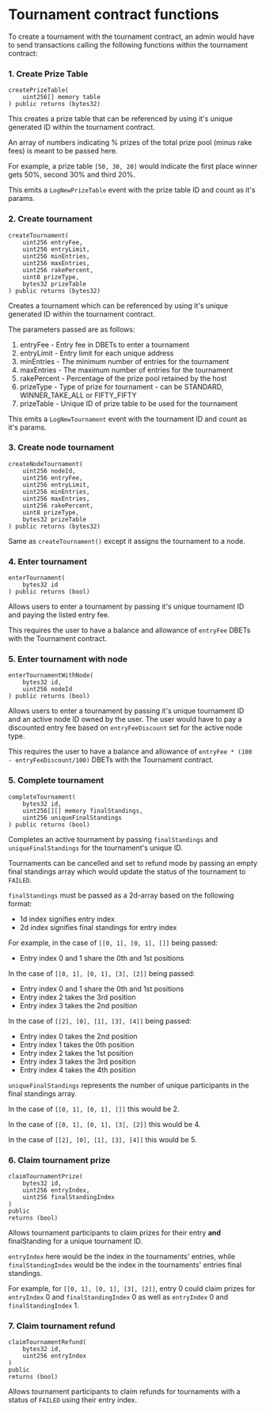 # Tournament contract functions

To create a tournament with the tournament contract, an admin would have to 
send transactions calling the following functions within the tournament contract:

### 1. Create Prize Table

```
createPrizeTable(
    uint256[] memory table
) public returns (bytes32)
```

This creates a prize table that can be referenced by using it's unique generated ID
within the tournament contract. 

An array of numbers indicating % prizes of the total prize pool (minus rake fees)
is meant to be passed here.

For example, a prize table `[50, 30, 20]` would indicate the first place winner gets
50%, second 30% and third 20%.

This emits a `LogNewPrizeTable` event with the prize table ID and count as it's params.
    

### 2. Create tournament
```
createTournament(
    uint256 entryFee,
    uint256 entryLimit,
    uint256 minEntries,
    uint256 maxEntries,
    uint256 rakePercent,
    uint8 prizeType,
    bytes32 prizeTable
) public returns (bytes32)
```
   
Creates a tournament which can be referenced by using it's unique generated ID within
the tournament contract.

The parameters passed are as follows:

1. entryFee - Entry fee in DBETs to enter a tournament
2. entryLimit - Entry limit for each unique address
3. minEntries - The minimum number of entries for the tournament
4. maxEntries - The maximum number of entries for the tournament
5. rakePercent - Percentage of the prize pool retained by the host
5. prizeType - Type of prize for tournament - can be STANDARD, WINNER_TAKE_ALL or FIFTY_FIFTY
5. prizeTable - Unique ID of prize table to be used for the tournament

This emits a `LogNewTournament` event with the tournament ID and count as it's params.
    
### 3. Create node tournament

```
createNodeTournament(
    uint256 nodeId,
    uint256 entryFee,
    uint256 entryLimit,
    uint256 minEntries,
    uint256 maxEntries,
    uint256 rakePercent,
    uint8 prizeType,
    bytes32 prizeTable
) public returns (bytes32)
``` 

Same as `createTournament()` except it assigns the tournament to a node.
   
### 4. Enter tournament

```
enterTournament(
    bytes32 id
) public returns (bool)
```

Allows users to enter a tournament by passing it's unique tournament ID and 
paying the listed entry fee.

This requires the user to have a balance and allowance of `entryFee` DBETs 
   with the Tournament contract.
   
### 5. Enter tournament with node

```
enterTournamentWithNode(
    bytes32 id,
    uint256 nodeId
) public returns (bool)
```

Allows users to enter a tournament by passing it's unique tournament ID and an 
active node ID owned by the user. The user would have to pay a discounted entry 
fee based on `entryFeeDiscount` set for the active node type.

This requires the user to have a balance and allowance of 
`entryFee * (100 - entryFeeDiscount/100)` DBETs with the Tournament contract.
   
### 5. Complete tournament 

```
completeTournament(
    bytes32 id,
    uint256[][] memory finalStandings,
    uint256 uniqueFinalStandings
) public returns (bool)
```

Completes an active tournament by passing `finalStandings` and `uniqueFinalStandings`
for the tournament's unique ID.

Tournaments can be cancelled and set to refund mode by passing an empty final standings 
array which would update the status of the tournament to `FAILED`.

`finalStandings` must be passed as a 2d-array based on the following format:

* 1d index signifies entry index
* 2d index signifies final standings for entry index

For example, in the case of `[[0, 1], [0, 1], []]` being passed:

* Entry index 0 and 1 share the 0th and 1st positions

In the case of `[[0, 1], [0, 1], [3], [2]]` being passed:

* Entry index 0 and 1 share the 0th and 1st positions
* Entry index 2 takes the 3rd position
* Entry index 3 takes the 2nd position

In the case of `[[2], [0], [1], [3], [4]]` being passed:

* Entry index 0 takes the 2nd position
* Entry index 1 takes the 0th position
* Entry index 2 takes the 1st position
* Entry index 3 takes the 3rd position
* Entry index 4 takes the 4th position

`uniqueFinalStandings` represents the number of unique participants
in the final standings array.

In the case of `[[0, 1], [0, 1], []]` this would be 2.

In the case of `[[0, 1], [0, 1], [3], [2]]` this would be 4.

In the case of `[[2], [0], [1], [3], [4]]` this would be 5.
    
### 6. Claim tournament prize
 
```
claimTournamentPrize(
    bytes32 id,
    uint256 entryIndex,
    uint256 finalStandingIndex
)
public
returns (bool)
```    

Allows tournament participants to claim prizes for their entry **and** finalStanding
for a unique tournament ID.

`entryIndex` here would be the index in the tournaments' entries, while 
`finalStandingIndex` would be the index in the tournaments' entries final standings.

For example, for `[[0, 1], [0, 1], [3], [2]]`, entry 0 could claim prizes for 
`entryIndex` 0 and `finalStandingIndex` 0 as well as `entryIndex` 0 and `finalStandingIndex` 1.
   
### 7. Claim tournament refund

```
claimTournamentRefund(
    bytes32 id,
    uint256 entryIndex
)
public
returns (bool)
```

Allows tournament participants to claim refunds for tournaments with a status
of `FAILED` using their entry index.